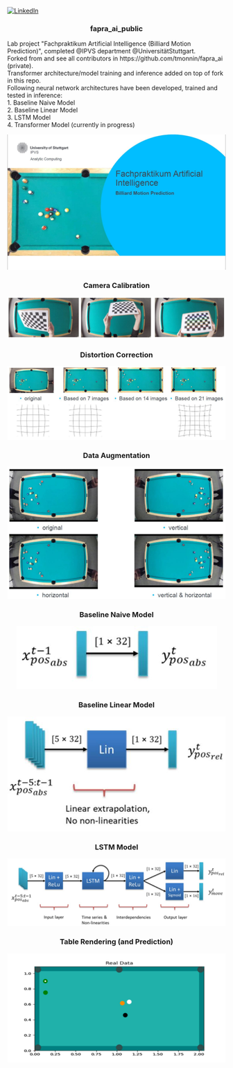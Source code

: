<!-- Improved compatibility of back to top link: See: https://github.com/othneildrew/Best-README-Template/pull/73 -->
<a name="readme-top"></a>
<!--
*** Thanks for checking out the Best-README-Template. If you have a suggestion
*** that would make this better, please fork the repo and create a pull request
*** or simply open an issue with the tag "enhancement".
*** Don't forget to give the project a star!
*** Thanks again! Now go create something AMAZING! :D
-->



<!-- PROJECT SHIELDS -->
<!--
*** I'm using markdown "reference style" links for readability.
*** Reference links are enclosed in brackets [ ] instead of parentheses ( ).
*** See the bottom of this document for the declaration of the reference variables
*** for contributors-url, forks-url, etc. This is an optional, concise syntax you may use.
*** https://www.markdownguide.org/basic-syntax/#reference-style-links
-->
[![LinkedIn][linkedin-shield]][linkedin-url]



<!-- PROJECT LOGO -->
<!--
<br />
<div align="center">
  <a href="https://github.com/github_username/repo_name">
    <img src="images/logo.png" alt="Logo" width="80" height="80">
  </a>
 -->
<h3 align="center">fapra_ai_public</h3>

  <p align="left">
    Lab project "Fachpraktikum Artificial Intelligence (Billiard Motion Prediction)", completed @IPVS department @UniversitätStuttgart.<br />
    Forked from and see all contributors in https://github.com/tmonnin/fapra_ai (private).<br />
    Transformer architecture/model training and inference added on top of fork in this repo.<br />
    Following neural network architectures have been developed, trained and tested in inference:<br />
    1. Baseline Naive Model<br />
    2. Baseline Linear Model<br />
    3. LSTM Model<br />
    4. Transformer Model (currently in progress)<br />
  </p>
</div>

<p align="center">
  <img title="Introduction" alt="Introduction" src="/images/Introduction.JPG">
</p>

<h3 align="center">Camera Calibration</h3>
<p align="center">
  <img title="Camera Calibration" alt="Camera Calibration" src="/images/CameraCalibration.JPG">
</p>


<h3 align="center">Distortion Correction</h3>
<p align="center">
  <img title="Distortion Correction" alt="Distortion Correction" src="/images/DistortionCorrection.JPG">
</p>

<h3 align="center">Data Augmentation</h3>
<p align="center">
  <img title="Data Augmentation" alt="Data Augmentation" src="/images/DataAugmentation.JPG">
</p>


<h3 align="center">Baseline Naive Model</h3>
<p align="center">
  <img title="Baseline Naive Model" alt="Baseline Naive Model" src="/images/BaselineNaiveModel.JPG">
</p>

<h3 align="center">Baseline Linear Model</h3>
<p align="center">
  <img title="Baseline Linear Model" alt="Baseline Linear Model" src="/images/BaselineLinearModel.JPG">
</p>

<h3 align="center">LSTM Model</h3>
<p align="center">
  <img title="LSTM Model" alt="LSTM Model" src="/images/LSTMModel.JPG">
</p>

<h3 align="center">Table Rendering (and Prediction)</h3>
<p align="center">
  <img title="Table Rendering" alt="Table Rendering" src="/rendering/frame_0_0.jpg">
</p>

<!-- MARKDOWN LINKS & IMAGES -->
<!-- https://www.markdownguide.org/basic-syntax/#reference-style-links -->
[linkedin-shield]: https://img.shields.io/badge/-LinkedIn-blue.svg?style=for-the-badge&logo=linkedin&color=blue
[linkedin-url]: https://www.linkedin.com/in/asnecemnnit/
